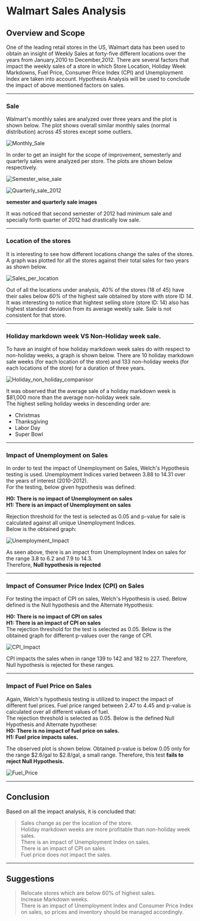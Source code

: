 # Walmart Sales Analysis


## Overview and Scope
One of the leading retail stores in the US, Walmart data has been used to obtain an insight of Weekly Sales at forty-five different locations over the years from January,2010 to December,2012. There are several factors that impact the weekly sales of a store in which Store Location, Holiday Week Markdowns, Fuel Price, Consumer Price Index (CPI) and Unemployment Index are taken into account.
Hypothesis Analysis will be used to conclude the impact of above mentioned factors on sales.

---

### Sale
Walmart's monthly sales are analyzed over three years and the plot is shown below. The plot shows overall similar monthly sales (normal distribution) across *45* stores except some outliers.


![Monthly_Sale](WalmartSaleImages/monthly.png)

In order to get an insight for the scope of improvement, semesterly and quarterly sales were analyzed per store. The plots are shown below respectively.<br/>

![Semester_wise_sale](WalmartSaleImages/semester.png)

![Quarterly_sale_2012](WalmartSaleImages/quarterly.png)


**semester and quarterly sale images**

It was noticed that second semester of 2012 had minimum sale and specially forth quarter of 2012 had drastically low sale.<br/>

---

### Location of the stores
It is interesting to see how different locations change the sales of the stores. A graph was plotted for all the stores against their total sales for two years as shown below.<br/>

![Sales_per_location](WalmartSaleImages/location.png)


Out of all the locations under analysis, *40%* of the stores (18 of 45) have their sales below *60%* of the highest sale obtained by store with store ID *14*. It was interesting to notice that hightest selling store (store ID: 14) also has highest standard deviation from its average weekly sale. Sale is not consistent for that store.<br/>

---


### Holiday markdown week VS Non-Holiday week sale.
To have an insight of how holiday markdown week sales do with respect to non-holiday weeks, a graph is shown below. There are 10 holiday markdown sale weeks (for each location of the store)  and 133 non-holiday weeks (for each locations of the store) for a duration of three years.

![Holiday_non_holiday_companisor](WalmartSaleImages/holiday.png)



It was observed that the average sale of a holiday markdown week is $81,000 more than the average non-holiday week sale. <br/>
The highest selling holiday weeks in descending order are: <br/>
* Christmas
* Thanksgiving
* Labor Day 
* Super Bowl

---

### Impact of Unemployment on Sales
In order to test the impact of Unemployment on Sales, Welch's Hypothesis testing is used. Unemployment Indices varied between 3.88 to 14.31 over the years of interest (2010-2012). <br/> For the testing, below given hypothesis was defined:

**H0: There is no impact of Unemployment on sales** <br />
**H1: There is an impact of Unemployment on sales** <br/>

Rejection threshold for the test is selected as 0.05 and p-value for sale is calculated against all unique Unemployment Indices. <br/> Below is the obtained graph:

![Unemployment_Impact](WalmartSaleImages/unemployment.png)


As seen above, there is an impact from Unemployment Index on sales for the range 3.8 to 6.2 and 7.9 to 14.3.<br/> Therefore, **Null hypothesis is rejected**<br/>

---

### Impact of Consumer Price Index (CPI) on Sales
For testing the impact of CPI on sales, Welch's Hypothesis is used. Below defined is the Null hypothesis and the Alternate Hypothesis: <br/>

**H0: There is no impact of CPI on sales** <br/>
**H1: There is an impact of CPI on sales** <br/>
The rejection threshold for the test is selected as 0.05. Below is the obtained graph for different p-values over the range of CPI.

![CPI_Impact](WalmartSaleImages/CPI.png)


CPI impacts the sales when in range 139 to 142 and 182 to 227. Therefore, Null hypothesis is rejected for these ranges.<br/>

---

### Impact of Fuel Price on Sales
Again, Welch's hypothesis testing is utilized to inspect the impact of different fuel prices. Fuel price ranged between 2.47 to 4.45 and p-value is calculated over all different values of fuel.<br/>
The rejection threshold is selected as 0.05. Below is the defined Null Hypothesis and Alternate hypothese:<br/>
**H0: There is no impact of fuel price on sales.**<br/>
**H1: Fuel price impacts sales.**<br/>

The observed plot is shown below. Obtained p-value is below 0.05 only for the range $2.6/gal to $2.8/gal, a small range. Therefore, this test **fails to reject Null Hypothesis.** <br/>

![Fuel_Price](WalmartSaleImages/Fuel.png)




---

## Conclusion
Based on all the impact analysis, it is concluded that:<br/>
> Sales change as per the location of the store.<br/>
> Holiday markdown weeks are more profitable than non-holiday week sales.<br/>
> There is an impact of Unemployment Index on sales.<br/>
> There is an impact of CPI on sales.<br/>
> Fuel price does not impact the sales.<br/> 

---

## Suggestions
> Relocate stores which are below 60% of highest sales.<br/>
> Increase Markdown weeks.<br/>
> There is an impact of Unemployment Index and Consumer Price Index on sales, so prices and inventory should be managed accordingly.<br/>